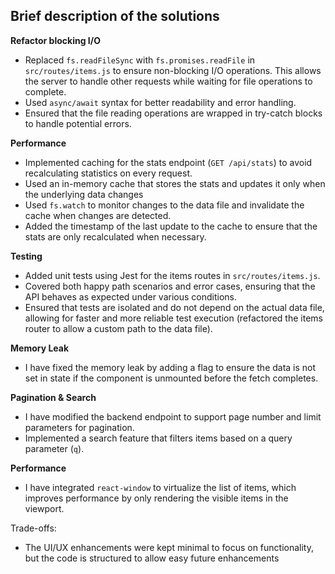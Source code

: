 ## Brief description of the solutions

**Refactor blocking I/O**
- Replaced `fs.readFileSync` with `fs.promises.readFile` in `src/routes/items.js` to ensure non-blocking I/O operations. This allows the server to handle other requests while waiting for file operations to complete.
- Used `async/await` syntax for better readability and error handling.
- Ensured that the file reading operations are wrapped in try-catch blocks to handle potential errors.

**Performance**  
- Implemented caching for the stats endpoint (`GET /api/stats`) to avoid recalculating statistics on every request.
- Used an in-memory cache that stores the stats and updates it only when the underlying data changes
- Used `fs.watch` to monitor changes to the data file and invalidate the cache when changes are detected.
- Added the timestamp of the last update to the cache to ensure that the stats are only recalculated when necessary.

**Testing**
- Added unit tests using Jest for the items routes in `src/routes/items.js`.
- Covered both happy path scenarios and error cases, ensuring that the API behaves as expected under various conditions.
- Ensured that tests are isolated and do not depend on the actual data file, allowing for faster and more reliable test execution (refactored the items router to allow a custom path to the data file).

**Memory Leak**
- I have fixed the memory leak by adding a flag to ensure the data is not set in state if the component is unmounted before the fetch completes.

**Pagination & Search**
- I have modified the backend endpoint to support page number and limit parameters for pagination.
- Implemented a search feature that filters items based on a query parameter (`q`).

**Performance**
- I have integrated `react-window` to virtualize the list of items, which improves performance by only rendering the visible items in the viewport.

Trade-offs: 
- The UI/UX enhancements were kept minimal to focus on functionality, but the code is structured to allow easy future enhancements